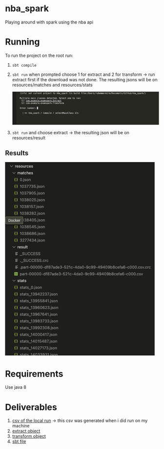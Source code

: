 # nba_spark
Playing around with spark using the nba api

# Running 

To run the project on the root run:
1. ``` sbt compile ```
2. ``` sbt run ```
    when prompted choose 1 for extract and 2 for transform -> run extract first if the download was not done. The resulting jsons will be on resources/matches and resources/stats

    ![alt text](image.png)
3. ``` sbt run ``` and choose extract -> the resulting json will be on resources/result


## Results
![alt text](image-1.png)

# Requirements
Use java 8 


# Deliverables
1. [csv of the local run](resources/static_result/localRunResult.csv) -> this csv was generated when i did run on my machine
2. [extract object](src/main/scala/com.example.examspark/Extract.scala)  
3. [transform object](src/main/scala/com.example.examspark/Transform.scala) 
4. [sbt file](build.sbt) 

